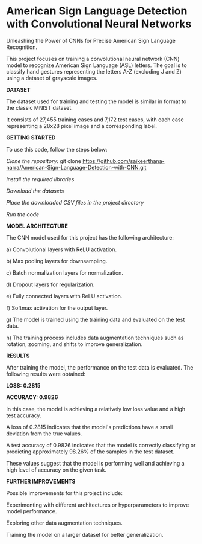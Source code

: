 # American Sign Language Detection with Convolutional Neural Networks
Unleashing the Power of CNNs for Precise American Sign Language Recognition.

This project focuses on training a convolutional neural network (CNN) model to recognize American Sign Language (ASL) letters. The goal is to classify hand gestures representing the letters A-Z (excluding J and Z) using a dataset of grayscale images.

**DATASET** 

The dataset used for training and testing the model is similar in format to the classic MNIST dataset. 

It consists of 27,455 training cases and 7,172 test cases, with each case representing a 28x28 pixel image and a corresponding label.


**GETTING STARTED**

To use this code, follow the steps below:

*Clone the repository:* 
    git clone https://github.com/saikeerthana-narra/American-Sign-Language-Detection-with-CNN.git

*Install the required libraries*

*Download the datasets*

*Place the downloaded CSV files in the project directory*

*Run the code*


**MODEL ARCHITECTURE**

The CNN model used for this project has the following architecture:

a) Convolutional layers with ReLU activation.

b) Max pooling layers for downsampling.

c) Batch normalization layers for normalization.

d) Dropout layers for regularization.

e) Fully connected layers with ReLU activation.

f) Softmax activation for the output layer.

g) The model is trained using the training data and evaluated on the test data.

h) The training process includes data augmentation techniques such as rotation, zooming, and shifts to improve generalization.


**RESULTS** 

After training the model, the performance on the test data is evaluated. The following results were obtained:

**LOSS: 0.2815**

**ACCURACY: 0.9826**

In this case, the model is achieving a relatively low loss value and a high test accuracy. 

A loss of 0.2815 indicates that the model's predictions have a small deviation from the true values. 

A test accuracy of 0.9826 indicates that the model is correctly classifying or predicting approximately 98.26% of the samples in the test dataset.

These values suggest that the model is performing well and achieving a high level of accuracy on the given task.


**FURTHER IMPROVEMENTS** 

Possible improvements for this project include:

  Experimenting with different architectures or hyperparameters to improve model performance.

  Exploring other data augmentation techniques.

  Training the model on a larger dataset for better generalization.
